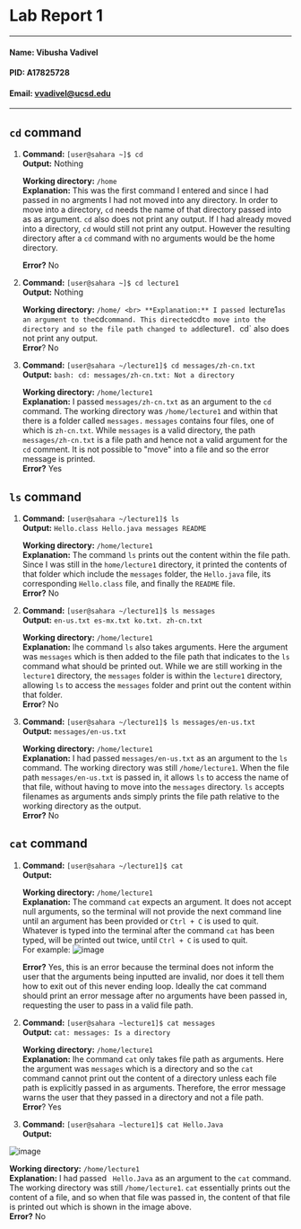 # Lab Report 1
---
#### Name: Vibusha Vadivel 
#### PID: A17825728 
#### Email: vvadivel@ucsd.edu
---

## `cd` command

1. **Command:** `[user@sahara ~]$ cd` <br>
   **Output:** Nothing

   **Working directory:** `/home` <br>
   **Explanation:** This was the first command I entered and since I had passed in no argments I had not moved into any directory. In order to move into a directory, `cd` needs the name of that directory passed into as as argument. `cd` also does not print any output. If I had already moved into a directory, `cd` would still not print any output. However the resulting directory after a `cd` command with no arguments would be the home directory.
   
   **Error?** No

3. **Command:** `[user@sahara ~]$ cd lecture1` <br>
   **Output:** Nothing

   **Working directory:** `/home/ <br>
   **Explanation:** I passed `lecture1` as an argument to the `cd` command. This directed `cd` to move into the directory and so the file path changed to add `lecture1`. `cd` also does not print any output. <br>
   **Error**? No

4. **Command:** `[user@sahara ~/lecture1]$ cd messages/zh-cn.txt` <br>
   **Output:** `bash: cd: messages/zh-cn.txt: Not a directory`

   **Working directory:** `/home/lecture1` <br>
   **Explanation:** I passed `messages/zh-cn.txt` as an argument to the `cd` command. The working directory was `/home/lecture1` and within that there is a folder called `messages.` `messages` contains four files, one of which is `zh-cn.txt`. While `messages` is a valid directory, the path `messages/zh-cn.txt` is a file path and hence not a valid argument for the `cd` comment.  It is not possible to "move" into a file and so the error message is printed.  <br>
   **Error?** Yes

## `ls` command

1. **Command:** `[user@sahara ~/lecture1]$ ls` <br>
   **Output:** `Hello.class Hello.java messages README`

   **Working directory:** `/home/lecture1` <br>
   **Explanation:** The command `ls` prints out the content within the file path. Since I was still in the `home/lecture1` directory, it printed the contents of that folder which include the `messages` folder, the `Hello.java` file, its corresponding `Hello.class` file, and finally the `README` file. <br>
   **Error?** No

2. **Command:** `[user@sahara ~/lecture1]$ ls messages` <br>
   **Output:** `en-us.txt es-mx.txt ko.txt. zh-cn.txt`

   **Working directory:** `/home/lecture1` <br>
   **Explanation:** Ihe command `ls` also takes arguments. Here the argument was `messages` which is then added to the file path that indicates to the `ls` command what should be printed out. While we are still working in the `lecture1` directory, the `messages` folder is within the `lecture1` directory, allowing `ls` to access the `messages` folder and print out the content within that folder. <br>
   **Error**? No

3. **Command:** `[user@sahara ~/lecture1]$ ls messages/en-us.txt` <br>
   **Output:** `messages/en-us.txt`

   **Working directory:** `/home/lecture1` <br>
   **Explanation:** I had passed `messages/en-us.txt` as an argument to the `ls` command. The working directory was still `/home/lecture1`. When the file path `messages/en-us.txt` is passed in, it allows `ls` to access the name of that file, without having to move into the `messages` directory. `ls` accepts filenames as arguments ands simply prints the file path relative to the working directory as the output. <br>
   **Error?** No

## `cat` command

1. **Command:** `[user@sahara ~/lecture1]$ cat` <br>
   **Output:** `                     ` 

   **Working directory:** `/home/lecture1` <br>
   **Explanation:** The command `cat` expects an argument. It does not accept null arguments, so the terminal will not provide the next command line until an argument has been provided or `Ctrl + C` is used to quit. Whatever is typed into the terminal after the command `cat` has been typed, will be printed out twice, until `Ctrl + C` is used to quit. <br>
   For example:
   ![image](https://github.com/vibushavadivel/cse15l-lab-reports/assets/102670153/5c091e85-55b8-4e25-87ee-8c1475854897)

   **Error?** Yes, this is an error because the terminal does not inform the user that the arguments being inputted are invalid, nor does it tell them how to exit out of this never ending loop. Ideally the cat command should print an error message after no arguments have been passed in, requesting the user to pass in a valid file path.

3. **Command:** `[user@sahara ~lecture1]$ cat messages` <br>
   **Output:** `cat: messages: Is a directory`

   **Working directory:** `/home/lecture1` <br>
   **Explanation:** Ihe command `cat` only takes file path as arguments. Here the argument was `messages` which is a directory and so the `cat` command cannot print out the content of a directory unless each file path is explicitly passed in as arguments. Therefore, the error message warns the user that they passed in a directory and not a file path.  
   **Error**? Yes

4. **Command:** `[user@sahara ~lecture1]$ cat Hello.Java` <br>
   **Output:** <br>

![image](https://github.com/vibushavadivel/cse15l-lab-reports/assets/102670153/2ab113f0-b744-4646-9ee1-aca19ef41769)

   **Working directory:** `/home/lecture1` <br>
   **Explanation:** I had passed ` Hello.Java` as an argument to the `cat` command. The working directory was still `/home/lecture1`. `cat` essentially prints out the content of a file, and so when that file was passed in, the content of that file is printed out which is shown in the image above. <br>
   **Error?** No
